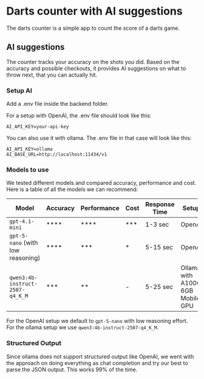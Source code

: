 # Darts counter with AI suggestions
The darts counter is a simple app to count the score of a darts game.

## AI suggestions
The counter tracks your accuracy on the shots you did.
Based on the accuracy and possible checkouts,
it provides AI suggestions on what to throw next, that you can actually hit.

### Setup AI
Add a .env file inside the backend folder.

For a setup with OpenAI, the .env file should look like this:
```
AI_API_KEY=your-api-key
```

You can also use it with ollama. The .env file in that case will look like this:
```
AI_API_KEY=ollama
AI_BASE_URL=http://localhost:11434/v1
```

### Models to use
We tested different models and compared accuracy, performance and cost.
Here is a table of all the models we can recommend:

| Model | Accuracy | Performance | Cost | Response Time | Setup |
| --- | --- | --- | --- | --- | --- |
| `gpt-4.1-mini` | **** | **** | *** | 1-3 sec | OpenAI |
| `gpt-5-nano` (with low reasoning) | **** | *** | * | 5-15 sec | OpenAI |
| `qwen3:4b-instruct-2507-q4_K_M` | *** | ** | - | 5-25 sec | Ollama with A1000 6GB Mobile GPU |

For the OpenAI setup we default to `gpt-5-nano` with low reasoning effort.<br />
For the ollama setup we use `qwen3:4b-instruct-2507-q4_K_M`.

### Structured Output
Since ollama does not support structured output like OpenAI,
we went with the approach on doing everything as chat completion
and try our best to parse the JSON output. This works 99% of the time.